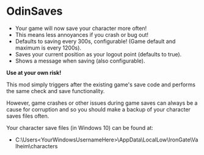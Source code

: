 ﻿# OdinSaves
  * Your game will now save your character more often!
  * This means less annoyances if you crash or bug out!
  * Defaults to saving every 300s, configurable! (Game default and maximum is every 1200s).
  * Saves your current position as your logout point (defaults to true).
  * Shows a message when saving (also configurable).
    
**Use at your own risk!**

This mod simply triggers after the existing game's save code and performs the same check and save functionality.

However, game crashes or other issues during game saves can always be a cause for corruption and so you should make a
backup of your character saves files often.

Your character save files (in Windows 10) can be found at:
  * C:\Users\<YourWindowsUsernameHere>\AppData\LocalLow\IronGate\Valheim\characters